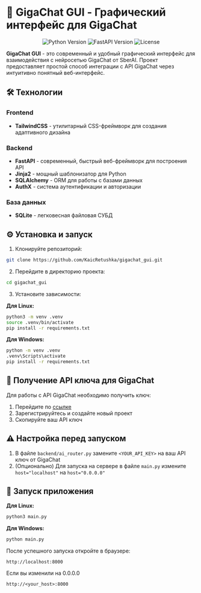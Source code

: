 # 🚀 GigaChat GUI - Графический интерфейс для GigaChat

<div align="center">
  <img src="https://img.shields.io/badge/Python-3.10+-blue?logo=python" alt="Python Version">
  <img src="https://img.shields.io/badge/FastAPI-0.95+-green?logo=fastapi" alt="FastAPI Version">
  <img src="https://img.shields.io/badge/License-MIT-yellow" alt="License">
</div>

**GigaChat GUI** - это современный и удобный графический интерфейс для взаимодействия с нейросетью GigaChat от SberAI. Проект предоставляет простой способ интеграции с API GigaChat через интуитивно понятный веб-интерфейс.

## 🛠 Технологии

### Frontend
- **TailwindCSS** - утилитарный CSS-фреймворк для создания адаптивного дизайна

### Backend
- **FastAPI** - современный, быстрый веб-фреймворк для построения API
- **Jinja2** - мощный шаблонизатор для Python
- **SQLAlchemy** - ORM для работы с базами данных
- **AuthX** - система аутентификации и авторизации

### База данных
- **SQLite** - легковесная файловая СУБД

## ⚙️ Установка и запуск

1. Клонируйте репозиторий:
```bash
git clone https://github.com/KaicRetushka/gigachat_gui.git
```

2. Перейдите в директорию проекта:
```bash
cd gigachat_gui
```

3. Установите зависимости:

**Для Linux:**
```bash
python3 -m venv .venv
source .venv/bin/activate
pip install -r requirements.txt
```

**Для Windows:**
```bash
python -m venv .venv
.venv\Scripts\activate
pip install -r requirements.txt
```

## 🔑 Получение API ключа для GigaChat

Для работы с API GigaChat необходимо получить ключ:
1. Перейдите по [ссылке](https://developers.sber.ru/studio/workspaces/50d6ffd9-e7f2-42e9-9f3a-3414cd5f47a1/gigachat-api/projects/88258f40-3d2f-4cf6-9176-f723a80256aa/settings)
2. Зарегистрируйтесь и создайте новый проект
3. Скопируйте ваш API ключ

## ⚠️ Настройка перед запуском

1. В файле `backend/ai_router.py` замените `<YOUR_API_KEY>` на ваш API ключ от GigaChat
2. (Опционально) Для запуска на сервере в файле `main.py` измените `host="localhost"` на `host="0.0.0.0"`

## 🚀 Запуск приложения

**Для Linux:**
```bash
python3 main.py
```

**Для Windows:**
```bash
python main.py
```

После успешного запуска откройте в браузере:
```
http://localhost:8000
```
Если вы изменили на 0.0.0.0
```
http://<your_host>:8000
```
